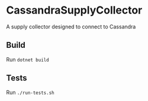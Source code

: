 # CassandraSupplyCollector
A supply collector designed to connect to Cassandra

## Build
Run `dotnet build`

## Tests
Run `./run-tests.sh`